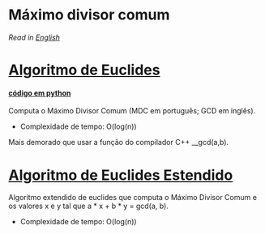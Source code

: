 # Máximo divisor comum

*Read in [English](README.en.md)*

# [Algoritmo de Euclides](gcd.cpp)

#### [código em python](gcd.py) 

Computa o Máximo Divisor Comum (MDC em português; GCD em inglês).
* Complexidade de tempo: O(log(n))

Mais demorado que usar a função do compilador C++ __gcd(a,b).

# [Algoritmo de Euclides Estendido](extended_gcd.cpp)

Algoritmo extendido de euclides que computa o Máximo Divisor Comum e os valores x e y tal que a * x + b * y = gcd(a, b).
* Complexidade de tempo: O(log(n))
